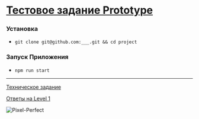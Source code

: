 # [Тестовое задание Prototype](https://prototype-versel.vercel.app/) 


 
### Установка
- ``git clone git@github.com:___.git && cd project``

### Запуск Приложения
- ``npm run start``
---

[Техническое задание](https://github.com/DmitryBanin/Prototype/files/10545076/default.pdf)

[Ответы на Level 1](https://github.com/DmitryBanin/Prototype/files/10545087/Level.1.pdf)

![Pixel-Perfect](https://user-images.githubusercontent.com/77890343/215725114-e03dd0bf-2aff-4e68-a6d2-6b9e524ae9b5.png)
